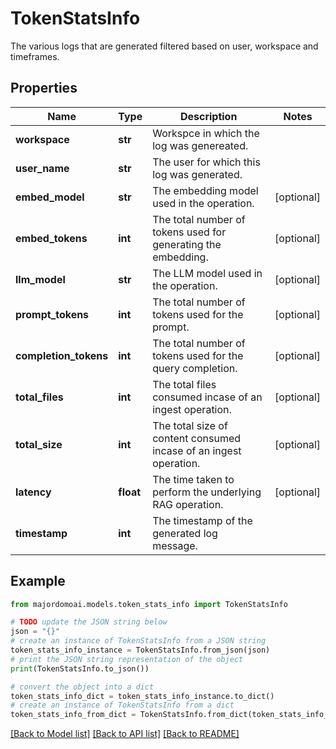 # TokenStatsInfo

The various logs that are generated filtered based on user, workspace and timeframes.

## Properties

Name | Type | Description | Notes
------------ | ------------- | ------------- | -------------
**workspace** | **str** | Workspce in which the log was genereated. | 
**user_name** | **str** | The user for which this log was generated. | 
**embed_model** | **str** | The embedding model used in the operation. | [optional] 
**embed_tokens** | **int** | The total number of tokens used for generating the embedding. | [optional] 
**llm_model** | **str** | The LLM model used in the operation. | [optional] 
**prompt_tokens** | **int** | The total number of tokens used for the prompt. | [optional] 
**completion_tokens** | **int** | The total number of tokens used for the query completion. | [optional] 
**total_files** | **int** | The total files consumed incase of an ingest operation. | [optional] 
**total_size** | **int** | The total size of content consumed incase of an ingest operation. | [optional] 
**latency** | **float** | The time taken to perform the underlying RAG operation. | [optional] 
**timestamp** | **int** | The timestamp of the generated log message. | 

## Example

```python
from majordomoai.models.token_stats_info import TokenStatsInfo

# TODO update the JSON string below
json = "{}"
# create an instance of TokenStatsInfo from a JSON string
token_stats_info_instance = TokenStatsInfo.from_json(json)
# print the JSON string representation of the object
print(TokenStatsInfo.to_json())

# convert the object into a dict
token_stats_info_dict = token_stats_info_instance.to_dict()
# create an instance of TokenStatsInfo from a dict
token_stats_info_from_dict = TokenStatsInfo.from_dict(token_stats_info_dict)
```
[[Back to Model list]](../README.md#documentation-for-models) [[Back to API list]](../README.md#documentation-for-api-endpoints) [[Back to README]](../README.md)


